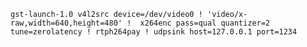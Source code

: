 `gst-launch-1.0 v4l2src device=/dev/video0 ! 'video/x-raw,width=640,height=480' !  x264enc pass=qual quantizer=2 tune=zerolatency ! rtph264pay ! udpsink host=127.0.0.1 port=1234`
